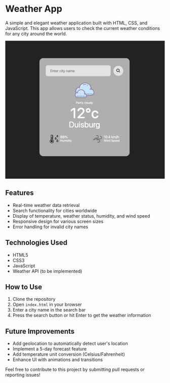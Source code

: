 # Weather App

A simple and elegant weather application built with HTML, CSS, and JavaScript. This app allows users to check the current weather conditions for any city around the world.

![Weather App Screenshot](images/sample.png)

## Features

- Real-time weather data retrieval
- Search functionality for cities worldwide
- Display of temperature, weather status, humidity, and wind speed
- Responsive design for various screen sizes
- Error handling for invalid city names

## Technologies Used

- HTML5
- CSS3
- JavaScript
- Weather API (to be implemented)

## How to Use

1. Clone the repository
2. Open `index.html` in your browser
3. Enter a city name in the search bar
4. Press the search button or hit Enter to get the weather information

## Future Improvements

- Add geolocation to automatically detect user's location
- Implement a 5-day forecast feature
- Add temperature unit conversion (Celsius/Fahrenheit)
- Enhance UI with animations and transitions

Feel free to contribute to this project by submitting pull requests or reporting issues!
